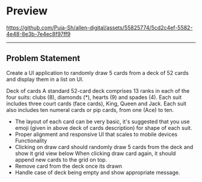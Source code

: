 # Preview

https://github.com/Puja-Sh/allen-digital/assets/55825774/5cd2c4ef-5582-4e48-8e3b-7e4ec8f97ff9



-------------------------

## Problem Statement

Create a Ul application to randomly draw 5 cards from a deck of 52 cards and display them in a list on Ul.

Deck of cards
A standard 52-card deck comprises 13 ranks in each of the four suits: clubs (8), diamonds (*), hearts (9) and spades (4). Each suit includes three court cards (face cards), King, Queen and Jack. Each suit also includes ten numeral cards or pip cards, from one (Ace) to ten.


- The layout of each card can be very basic, it's suggested that you use emoji (given in above deck of cards description) for shape of each suit.
- Proper alignment and responsive Ul that scales to mobile devices
Functionality
- Clicking on draw card should randomly draw 5 cards from the deck and show it grid view below
When clicking draw card again, it should append new cards to the grid on top.
- Remove card from the deck once its drawn
- Handle case of deck being empty and show appropriate message.
